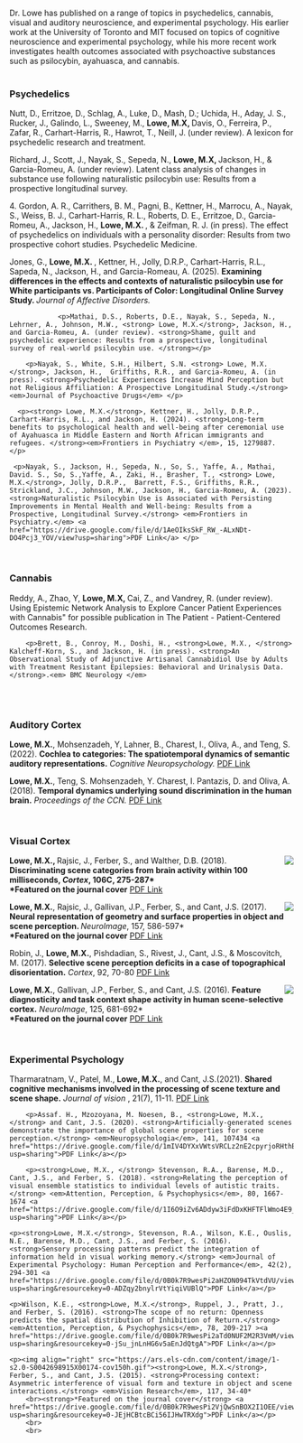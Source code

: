 <html> 
	<head>
	<title>Matthew X. Lowe</title>
	</head>
	<body>
<br>
<br>
<br>

Dr. Lowe has published on a range of topics in psychedelics, cannabis, visual and auditory neuroscience, and experimental psychology. His earlier work at the University of Toronto and MIT focused on topics of cognitive neuroscience and experimental psychology, while his more recent work investigates health outcomes associated with psychoactive substances such as psilocybin, ayahuasca, and cannabis.
<br>
<br>
  
<h3>Psychedelics</h3>

<p>Nutt, D., Erritzoe, D., Schlag, A., Luke, D., Mash, D.; Uchida, H., Aday, J. S., Rucker, J., Galindo, L., Sweeney, M., <strong>Lowe, M.X, </strong> Davis, O., Ferreira, P., Zafar, R., Carhart-Harris, R., Hawrot, T., Neill, J. (under review). A lexicon for psychedelic research and treatment. </p>
  
  <p>Richard, J., Scott, J., Nayak, S., Sepeda, N., <strong>Lowe, M.X, </strong> Jackson, H., & Garcia-Romeu, A. (under review). Latent class analysis of changes in substance use following naturalistic psilocybin use: Results from a prospective longitudinal survey.  </p>
  
  <p>4.	Gordon, A. R., Carrithers, B. M., Pagni, B., Kettner, H., Marrocu, A., Nayak, S., Weiss, B. J., Carhart-Harris, R. L., Roberts, D. E., Erritzoe, D., Garcia-Romeu, A., Jackson, H., <strong>Lowe, M.X. </strong>, & Zeifman, R. J. (in press). The effect of psychedelics on individuals with a personality disorder: Results from two prospective cohort studies. Psychedelic Medicine.  </p>
  
  <p>Jones, G., <strong>Lowe, M.X. </strong>, Kettner, H., Jolly, D.R.P., Carhart-Harris, R.L., Sapeda, N., Jackson, H., and Garcia-Romeau, A. (2025). <strong>Examining differences in the effects and contexts of naturalistic psilocybin use for White participants vs. Participants of Color: Longitudinal Online Survey Study. </strong><em>Journal of Affective Disorders. </em></p>	
  
        		<p>Mathai, D.S., Roberts, D.E., Nayak, S., Sepeda, N., Lehrner, A., Johnson, M.W., <strong> Lowe, M.X.</strong>, Jackson, H., and Garcia-Romeu, A. (under review). <strong>Shame, guilt and psychedelic experience: Results from a prospective, longitudinal survey of real-world psilocybin use. </strong></p>

  		<p>Nayak, S., White, S.H., Hilbert, S.N. <strong> Lowe, M.X.</strong>, Jackson, H.,  Griffiths, R.R., and Garcia-Romeu, A. (in press). <strong>Psychedelic Experiences Increase Mind Perception but not Religious Affiliation: A Prospective Longitudinal Study.</strong> <em>Journal of Psychoactive Drugs</em> </p>
	     
      <p><strong> Lowe, M.X.</strong>, Kettner, H., Jolly, D.R.P., Carhart-Harris, R.L., and Jackson, H. (2024). <strong>Long-term benefits to psychological health and well-being after ceremonial use of Ayahuasca in Middle Eastern and North African immigrants and refugees. </strong><em>Frontiers in Psychiatry </em>, 15, 1279887. </p>				
     
     <p>Nayak, S., Jackson, H., Sepeda, N., So, S., Yaffe, A., Mathai, David. S., So, S.,Yaffe, A., Zaki, H., Brasher, T., <strong> Lowe, M.X.</strong>, Jolly, D.R.P.,  Barrett, F.S., Griffiths, R.R., Strickland, J.C., Johnson, M.W., Jackson, H., Garcia-Romeu, A. (2023). <strong>Naturalistic Psilocybin Use is Associated with Persisting Improvements in Mental Health and Well-being: Results from a Prospective, Longitudinal Survey.</strong> <em>Frontiers in Psychiatry.</em> <a href="https://drive.google.com/file/d/1AeOIksSkF_RW_-ALxNDt-DO4Pcj3_YOV/view?usp=sharing">PDF Link</a> </p> 
     

<br>


  <h3>Cannabis</h3>
 
 <p>Reddy, A., Zhao, Y, <strong>Lowe, M.X, </strong> Cai, Z., and Vandrey, R. (under review). Using Epistemic Network Analysis to Explore Cancer Patient Experiences with Cannabis" for possible publication in The Patient - Patient-Centered Outcomes Research. </p>
  
		<p>Brett, B., Conroy, M., Doshi, H., <strong>Lowe, M.X., </strong> Kalcheff-Korn, S., and Jackson, H. (in press). <strong>An Observational Study of Adjunctive Artisanal Cannabidiol Use by Adults with Treatment Resistant Epilepsies: Behavioral and Urinalysis Data.</strong>.<em> BMC Neurology </em>

  <br>
  <br>
<h3>Auditory Cortex</h3>

<p><strong>Lowe, M.X.</strong>, Mohsenzadeh, Y, Lahner, B., Charest, I., Oliva, A., and Teng, S. (2022). <strong>Cochlea to categories: The spatiotemporal dynamics of semantic auditory representations.</strong> <em>Cognitive Neuropsychology. </em><a href="https://drive.google.com/file/d/1QMwy9DS5p4gR-Uauj61pYtUBe7QUpW2_/view?usp=sharing">PDF Link</a> </p>

<p><strong>Lowe, M.X.</strong>, Teng, S. Mohsenzadeh, Y. Charest, I. Pantazis, D. and Oliva, A. (2018). <strong>Temporal dynamics underlying sound discrimination in the human brain.</strong> <em>Proceedings of the CCN. </em><a href="https://ccneuro.org/2018/proceedings/1090.pdf">PDF Link</a> </p>

<br>

<h3>Visual Cortex</h3>

<p><img align="right" src="https://ars.els-cdn.com/content/image/1-s2.0-S0010945218X00070-cov150h.gif"> <p><strong>Lowe, M.X., </strong> Rajsic, J., Ferber, S., and Walther, D.B. (2018). <strong>Discriminating scene categories from brain activity within 100 milliseconds, <em>Cortex</em>, 106C, 275-287*</strong>
		<br><strong>*Featured on the journal cover</strong> <a href="https://drive.google.com/file/d/1BLLHLRK4jqbsN6x92eggpSorurFbD0lc/view?usp=sharing">PDF Link</a></p>

  <p><img align="right" src="https://ars.els-cdn.com/content/image/1-s2.0-S1053811917X00116-cov150h.gif"> <strong>Lowe, M.X.</strong>, Rajsic, J., Gallivan, J.P., Ferber, S., and Cant, J.S. (2017). <strong>Neural representation of geometry and surface properties in object and scene perception. </strong> <em>NeuroImage</em>, 157, 586-597* 
	<br><strong>*Featured on the journal cover</strong> <a href="https://drive.google.com/file/d/0B0k7R9wesPi2bTA5czZzQ2lCUm8/view?usp=sharing&resourcekey=0-cq0bNlyt5E6fOyHU1Q1YuQ">PDF Link</a></p>

 <p>Robin, J., <strong>Lowe, M.X.</strong>, Pishdadian, S., Rivest, J., Cant, J.S., & Moscovitch, M. (2017). <strong>Selective scene perception deficits in a case of topographical disorientation.</strong> <em>Cortex</em>, 92, 70-80 <a href="https://drive.google.com/file/d/0B0k7R9wesPi2aFhBcXA5dmNKSUE/view?usp=sharing&resourcekey=0-OFZKp4R1DwIpnsoZfaoWlQ">PDF Link</a></p>

<p><img align="right" src="https://ars.els-cdn.com/content/image/1-s2.0-S1053811915X00188-cov150h.gif"> <strong>Lowe, M.X.</strong>, Gallivan, J.P., Ferber, S., and Cant, J.S. (2016). <strong>Feature diagnosticity and task context shape activity in human scene-selective cortex.</strong> <em>NeuroImage</em>, 125, 681-692* 
		<br><strong>*Featured on the journal cover</strong> <a href="https://drive.google.com/file/d/0B0k7R9wesPi2V2M5NnAwWmJwazg/view?usp=sharing&resourcekey=0-Q7B9YE6gD538r5oDaYPEsQ">PDF Link</a></p>

  <br>

<h3>Experimental Psychology</h3>

  <p>Tharmaratnam, V., Patel, M., <strong>Lowe, M.X.</strong>, and Cant, J.S.(2021). <strong>Shared cognitive mechanisms involved in the processing of scene texture and scene shape.</strong> <em> Journal of vision </em>, 21(7), 11-11. <a href="https://drive.google.com/file/d/1xdWr8yVReKOrtQwWXaedjn2wKqixrHQF/view?usp=sharing">PDF Link</a></p>

		<p>Assaf. H., Mzozoyana, M. Noesen, B., <strong>Lowe, M.X., </strong> and Cant, J.S. (2020). <strong>Artificially-generated scenes demonstrate the importance of global scene properties for scene perception.</strong> <em>Neuropsychologia</em>, 141, 107434 <a href="https://drive.google.com/file/d/1mIV4DYXxVWtsVRCLz2nE2cpyrjoRHthB/view?usp=sharing">PDF Link</a></p>

  		<p><strong>Lowe, M.X., </strong> Stevenson, R.A., Barense, M.D., Cant, J.S., and Ferber, S. (2018). <strong>Relating the perception of visual ensemble statistics to individual levels of autistic traits.</strong> <em>Attention, Perception, & Psychophysics</em>, 80, 1667-1674 <a href="https://drive.google.com/file/d/1I6O9iZv6ADdyw3iFdDxKHFTFlWmo4E9_/view?usp=sharing">PDF Link</a></p>

	<p><strong>Lowe, M.X.</strong>, Stevenson, R.A., Wilson, K.E., Ouslis, N.E., Barense, M.D., Cant, J.S., and Ferber, S. (2016). <strong>Sensory processing patterns predict the integration of information held in visual working memory.</strong> <em>Journal of Experimental Psychology: Human Perception and Performance</em>, 42(2), 294-301 <a href="https://drive.google.com/file/d/0B0k7R9wesPi2aHZON094TkVtdVU/view?usp=sharing&resourcekey=0-ADZqy2bnylrVtYiqiVUBlQ">PDF Link</a></p>
	
	<p>Wilson, K.E., <strong>Lowe, M.X.</strong>, Ruppel, J., Pratt, J., and Ferber, S. (2016). <strong>The scope of no return: Openness predicts the spatial distribution of Inhibition of Return.</strong> <em>Attention, Perception, & Psychophysics</em>, 78, 209-217 ><a href="https://drive.google.com/file/d/0B0k7R9wesPi2aTd0NUF2M2R3VmM/view?usp=sharing&resourcekey=0-jSu_jnLnHG6v5aEnJdQtgA">PDF Link</a></p>
		
	<p><img align="right" src="https://ars.els-cdn.com/content/image/1-s2.0-S0042698915X00174-cov150h.gif"><strong>Lowe, M.X.</strong>, Ferber, S., and Cant, J.S. (2015). <strong>Processing context: Asymmetric interference of visual form and texture in object and scene interactions.</strong> <em>Vision Research</em>, 117, 34-40*	
		<br><strong>*Featured on the journal cover</strong> <a href="https://drive.google.com/file/d/0B0k7R9wesPi2VjQwSnBOX2I1OEE/view?usp=sharing&resourcekey=0-JEjHCBtcBCi56IJHwTRXdg">PDF Link</a></p>
		<br>
		<br>  

  
